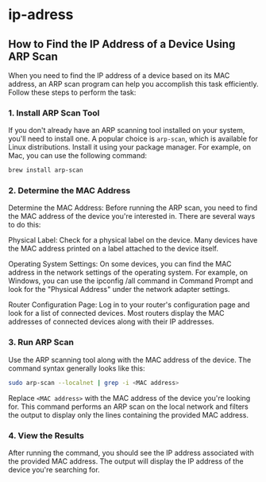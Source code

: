 # ip-adress

## How to Find the IP Address of a Device Using ARP Scan

When you need to find the IP address of a device based on its MAC address, an ARP scan program can help you accomplish this task efficiently. Follow these steps to perform the task:

### 1. Install ARP Scan Tool
If you don't already have an ARP scanning tool installed on your system, you'll need to install one. A popular choice is `arp-scan`, which is available for Linux distributions. Install it using your package manager. For example, on Mac, you can use the following command:

```bash
brew install arp-scan
```

### 2. Determine the MAC Address
Determine the MAC Address:
Before running the ARP scan, you need to find the MAC address of the device you're interested in. There are several ways to do this:

Physical Label: Check for a physical label on the device. Many devices have the MAC address printed on a label attached to the device itself.

Operating System Settings: On some devices, you can find the MAC address in the network settings of the operating system. For example, on Windows, you can use the ipconfig /all command in Command Prompt and look for the "Physical Address" under the network adapter settings.

Router Configuration Page: Log in to your router's configuration page and look for a list of connected devices. Most routers display the MAC addresses of connected devices along with their IP addresses.

### 3. Run ARP Scan
Use the ARP scanning tool along with the MAC address of the device. The command syntax generally looks like this:

```bash
sudo arp-scan --localnet | grep -i <MAC address>
```

Replace `<MAC address>` with the MAC address of the device you're looking for. This command performs an ARP scan on the local network and filters the output to display only the lines containing the provided MAC address.

### 4. View the Results
After running the command, you should see the IP address associated with the provided MAC address. The output will display the IP address of the device you're searching for.
